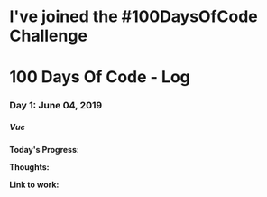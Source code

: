 # I've joined the #100DaysOfCode Challenge

# 100 Days Of Code - Log

### Day 1: June 04, 2019
##### Vue

**Today's Progress**: 

**Thoughts:** 

**Link to work:** []()
